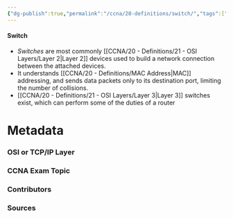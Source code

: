 ```yaml
---
{"dg-publish":true,"permalink":"/ccna/20-definitions/switch/","tags":["defs_ccna"]}
---
```


#### Switch
- *Switches* are most commonly [[CCNA/20 - Definitions/21 - OSI Layers/Layer 2\|Layer 2]] devices used to build a network connection between the attached devices.
- It understands [[CCNA/20 - Definitions/MAC Address\|MAC]] addressing, and sends data packets only to its destination port, limiting the number of collisions.
- [[CCNA/20 - Definitions/21 - OSI Layers/Layer 3\|Layer 3]] switches exist, which can perform some of the duties of a router

# Metadata
### OSI or TCP/IP Layer

### CCNA Exam Topic

### Contributors

### Sources
